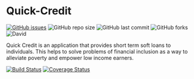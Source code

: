 # Quick-Credit
[![GitHub issues](https://img.shields.io/github/issues/danose/Quick-Credit.svg)](https://github.com/danose/Quick-Credit/issues) 
![GitHub repo size](https://img.shields.io/github/repo-size/danose/Quick-Credit.svg)
![GitHub last commit](https://img.shields.io/github/last-commit/danose/Quick-Credit.svg)
![GitHub forks](https://img.shields.io/github/forks/danose/Quick-Credit.svg?style=social)
![David](https://img.shields.io/david/dev/danose/Quick-Credit.svg)

Quick Credit is an application that provides short term soft loans to individuals. This helps to solve problems of financial inclusion as a way to alleviate poverty and empower low income earners.



[![Build Status](https://travis-ci.org/danose/Quick-Credit.svg?branch=develop)](https://travis-ci.org/danose/Quick-Credit) [![Coverage Status](https://coveralls.io/repos/github/danose/Quick-Credit/badge.svg)](https://coveralls.io/github/danose/Quick-Credit)